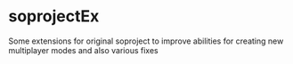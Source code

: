 soprojectEx
===========

Some extensions for original soproject to improve abilities for creating new multiplayer modes and also various fixes
